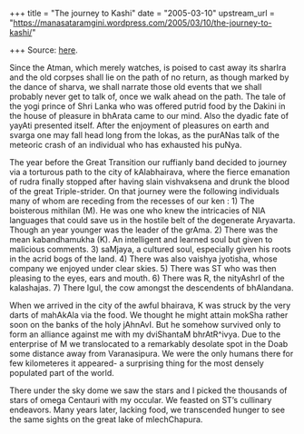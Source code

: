 +++
title = "The journey to Kashi"
date = "2005-03-10"
upstream_url = "https://manasataramgini.wordpress.com/2005/03/10/the-journey-to-kashi/"

+++
Source: [here](https://manasataramgini.wordpress.com/2005/03/10/the-journey-to-kashi/).

Since the Atman, which merely watches, is poised to cast away its sharIra and the old corpses shall lie on the path of no return, as though marked by the dance of sharva, we shall narrate those old events that we shall probably never get to talk of, once we walk ahead on the path. The tale of the yogi prince of Shri Lanka who was offered putrid food by the Dakini in the house of pleasure in bhArata came to our mind. Also the dyadic fate of yayAti presented itself. After the enjoyment of pleasures on earth and svarga one may fall head long from the lokas, as the purANas talk of the meteoric crash of an individual who has exhausted his puNya.

The year before the Great Transition our ruffianly band decided to journey via a torturous path to the city of kAlabhairava, where the fierce emanation of rudra finally stopped after having slain vishvaksena and drunk the blood of the great Triple-strider. On that journey were the following individuals many of whom are receding from the recesses of our ken : 1) The boisterous mithilan (M). He was one who knew the intricacies of NIA languages that could save us in the hostile belt of the degenerate Aryavarta. Though an year younger was the leader of the grAma. 2) There was the mean kabandhamukha (K). An intelligent and learned soul but given to malicious comments. 3) saMjaya, a cultured soul, especially given his roots in the acrid bogs of the land. 4) There was also vaishya jyotisha, whose company we enjoyed under clear skies. 5) There was ST who was then pleasing to the eyes, ears and mouth. 6) There was R, the nityAshrI of the kalashajas. 7) There Igul, the cow amongst the descendents of bhAlandana.

When we arrived in the city of the awful bhairava, K was struck by the very darts of mahAkAla via the food. We thought he might attain mokSha rather soon on the banks of the holy jAhnAvI. But he somehow survived only to form an alliance against me with my dviShantaM bhrAtR^ivya. Due to the enterprise of M we translocated to a remarkably desolate spot in the Doab some distance away from Varanasipura. We were the only humans there for few kilometeres it appeared- a surprising thing for the most densely populated part of the world.

There under the sky dome we saw the stars and I picked the thousands of stars of omega Centauri with my occular. We feasted on ST’s cullinary endeavors. Many years later, lacking food, we transcended hunger to see the same sights on the great lake of mlechChapura.

